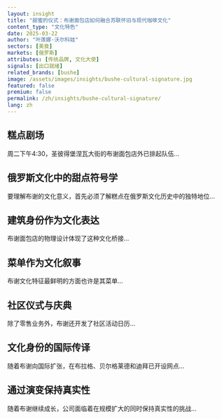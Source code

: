 ```yaml
---
layout: insight
title: "甜蜜的仪式：布谢面包店如何融合苏联怀旧与现代咖啡文化"
content_type: "文化特色"
date: 2025-03-22
author: "叶莲娜·沃尔科娃"
sectors: [美食]
markets: [俄罗斯]
attributes: [传统品牌, 文化大使]
signals: [出口就绪]
related_brands: [bushe]
image: /assets/images/insights/bushe-cultural-signature.jpg
featured: false
premium: false
permalink: /zh/insights/bushe-cultural-signature/
lang: zh
---
```


## 糕点剧场

周二下午4:30，圣彼得堡涅瓦大街的布谢面包店外已排起队伍...

## 俄罗斯文化中的甜点符号学

要理解布谢的文化意义，首先必须了解糕点在俄罗斯文化历史中的独特地位...

## 建筑身份作为文化表达

布谢面包店的物理设计体现了这种文化桥接...

## 菜单作为文化叙事

布谢文化特征最鲜明的方面也许是其菜单...

## 社区仪式与庆典

除了零售业务外，布谢还开发了社区活动日历...

## 文化身份的国际传译

随着布谢向国际扩张，在布拉格、贝尔格莱德和迪拜已开设网点...

## 通过演变保持真实性

随着布谢继续成长，公司面临着在规模扩大的同时保持真实性的挑战...